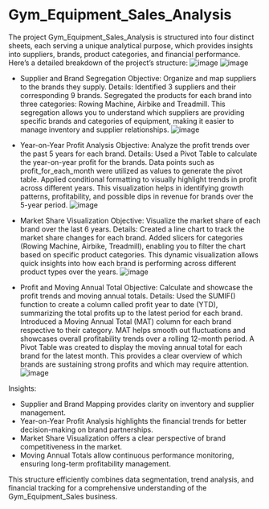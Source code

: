 # Gym_Equipment_Sales_Analysis
The project Gym_Equipment_Sales_Analysis is structured into four distinct sheets, each serving a unique analytical purpose, which provides insights into suppliers, brands, product categories, and financial performance. Here’s a detailed breakdown of the project’s structure:
![image](https://github.com/user-attachments/assets/f9a65651-1b2f-4229-bbdf-8bb93f787bfc)
![image](https://github.com/user-attachments/assets/88f421e5-9b06-4ab9-ba4d-b5082ba76f92)

* Supplier and Brand Segregation
Objective: Organize and map suppliers to the brands they supply.
Details:
Identified 3 suppliers and their corresponding 9 brands.
Segregated the products for each brand into three categories:
Rowing Machine,
Airbike and
Treadmill.
This segregation allows you to understand which suppliers are providing specific brands and categories of equipment, making it easier to manage inventory and supplier relationships.
![image](https://github.com/user-attachments/assets/24fc7006-d4e8-4146-b16d-dfcae4374b07)

* Year-on-Year Profit Analysis
Objective: Analyze the profit trends over the past 5 years for each brand.
Details:
Used a Pivot Table to calculate the year-on-year profit for the brands.
Data points such as profit_for_each_month were utilized as values to generate the pivot table.
Applied conditional formatting to visually highlight trends in profit across different years.
This visualization helps in identifying growth patterns, profitability, and possible dips in revenue for brands over the 5-year period.
![image](https://github.com/user-attachments/assets/a845c0e6-557b-4d83-94f1-86e1ce6797d4)

* Market Share Visualization
Objective: Visualize the market share of each brand over the last 6 years.
Details:
Created a line chart to track the market share changes for each brand.
Added slicers for categories (Rowing Machine, Airbike, Treadmill), enabling you to filter the chart based on specific product categories.
This dynamic visualization allows quick insights into how each brand is performing across different product types over the years.
![image](https://github.com/user-attachments/assets/1a2c5296-2a34-479d-88e9-81dcc577909a)

* Profit and Moving Annual Total
Objective: Calculate and showcase the profit trends and moving annual totals.
Details:
Used the SUMIF() function to create a column called profit year to date (YTD), summarizing the total profits up to the latest period for each brand.
Introduced a Moving Annual Total (MAT) column for each brand respective to their category.
MAT helps smooth out fluctuations and showcases overall profitability trends over a rolling 12-month period.
A Pivot Table was created to display the moving annual total for each brand for the latest month.
This provides a clear overview of which brands are sustaining strong profits and which may require attention.
![image](https://github.com/user-attachments/assets/4287e214-57cd-49c9-99e4-6fb6ca6dd3ea)

Insights:
* Supplier and Brand Mapping provides clarity on inventory and supplier management.
* Year-on-Year Profit Analysis highlights the financial trends for better decision-making on brand partnerships.
* Market Share Visualization offers a clear perspective of brand competitiveness in the market.
* Moving Annual Totals allow continuous performance monitoring, ensuring long-term profitability management.

This structure efficiently combines data segmentation, trend analysis, and financial tracking for a comprehensive understanding of the Gym_Equipment_Sales business.
